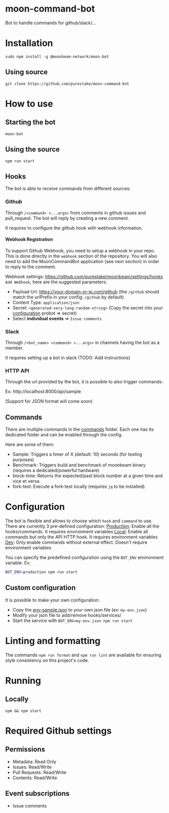 # moon-command-bot

Bot to handle commands for github/slack/...

# Installation

```
sudo npm install -g @moonbeam-network/moon-bot
```

## Using source

```
git clone https://github.com/purestake/moon-command-bot
```

# How to use

## Starting the bot

```
moon-bot
```

## Using the source

```
npm run start
```

## Hooks

The bot is able to receive commands from different sources:

### Github

Through `/<command> <...args>` from comments in github issues and pull_request. The bot will reply by creating a new comment.

It requires to configure the github hook with webhook information.

#### Webhook Registration

To support Github Webhook, you need to setup a webhook in your repo. This is done directly in the `webhook` section of the repository. You will also need to add the MoonCommandBot application (see next section) in order to reply to the comment.

Webhook settings: https://github.com/purestake/moonbeam/settings/hooks
`Add Webhook`, here are the suggested parameters:
 
* Payload Url: https://your-domain-or-ip.com/github (the `/github` should match the urlPrefix in your config: `/github` by default)
* Content Type: `application/json`
* Secret: `<generated-very-long-random-string>` (Copy the secret into your [configuration](#configuration) probot => secret)
* Select **individual events** => `Issue comments`

### Slack

Through `/<bot_name> <command> <...args>` in channels having the bot as a member.

It requires setting up a bot in slack (TODO: Add instructions)

### HTTP API

Through the url provided by the bot, it is possible to also trigger commands:

Ex: http://localhost:8000/api/sample

(Support for JSON format will come soon)

## Commands

There are multiple commands in the [commands](src/commands) folder.
Each one has its dedicated folder and can be enabled through the config.

Here are some of them:

- Sample: Triggers a timer of X (default: 10) seconds (for testing purposes)
- Benchmark: Triggers build and benchmark of moonbeam binary (requires a dedicated/powerful hardware)
- block-time: Returns the expected/past block number at a given time and vice et versa.
- fork-test: Execute a fork-test locally (requires `jq` to be installed).

# Configuration

The bot is flexible and allows to choose which `hook` and `command` to use.
There are currently 3 pre-defined configuration:
[Production](src/configs/production.ts): Enable all the hooks/commands. It requires environment variables
[Local](src/configs/local.ts): Enable all commands but only the API HTTP hook. It requires environment variables
[Dev](src/configs/dev.ts): Only enable commands without external effect. Doesn't require environment variables

You can specify the predefined configuration using the `BOT_ENV` environment variable. Ex:

```bash
BOT_ENV=production npm run start
```

## Custom configuration

It is possible to make your own configuration:

- Copy the [env-sample.json](./env-sample.json) to your own json file (ex: `my-env.json`)
- Modify your json file to add/remove hooks/services/
- Start the service with `BOT_ENV=my-env.json npm run start`

# Linting and formatting

The commands `npm run format` and `npm run lint` are available for ensuring
style consistency on this project's code.

# Running

## Locally

`npm && npm start`

# Required Github settings

## Permissions

- Metadata: Read Only
- Issues: Read/Write
- Pull Requests: Read/Write
- Contents: Read/Write

## Event subscriptions

- Issue comments
